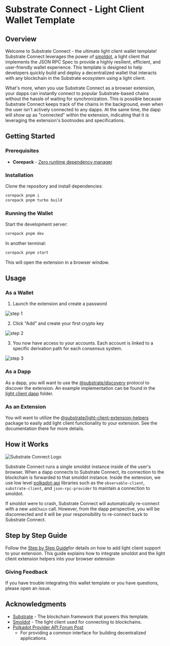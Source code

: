 # Substrate Connect - Light Client Wallet Template

## Overview

Welcome to Substrate Connect - the ultimate light client wallet template! 
Substrate Connect leverages the power of [smoldot](https://github.com/smol-dot/smoldot), a light client that 
implements the JSON RPC Spec to provide a highly resilient, efficient, and 
user-friendly wallet experience. This template is designed to help developers 
quickly build and deploy a decentralized wallet that interacts with any 
blockchain in the Substrate ecosystem using a light client.

What's more, when you use Substrate Connect as a browser extension, your dapps 
can instantly connect to popular Substrate-based chains without the hassle of 
waiting for synchronization. This is possible because Substrate Connect keeps 
track of the chains in the background, even when the user isn't actively 
connected to any dapps. At the same time, the dapp will show up as "connected" 
within the extension, indicating that it is leveraging the extension's 
bootnodes and specifications.

## Getting Started

### Prerequisites

- **Corepack** - [Zero runtime dependency manager](https://github.com/nodejs/corepack)

### Installation

Clone the repository and install dependencies:

```bash
corepack pnpm i
corepack pnpm turbo build
```

### Running the Wallet

Start the development server:

```bash
corepack pnpm dev
```

In another terminal:

```bash
corepack pnpm start
```

This will open the extension in a browser window.

## Usage

### As a Wallet

1. Launch the extension and create a password

![step 1](./assets/img/step1.png)

2. Click "Add" and create your first crypto key

![step 2](./assets/img/step2.png)

3. You now have access to your accounts. Each account is linked to a specific 
   derivation path for each consensus system.

![step 3](./assets/img/step3.png)

### As a Dapp

As a dapp, you will want to use the 
[@substrate/discovery](../../packages/discovery/README.md) protocol to discover 
the extension. An example implementation can be found in the 
[light client dapp](../../examples/light-client-dapp/) folder.

### As an Extension

You will want to utilize the 
[@substrate/light-client-extension-helpers](../../packages/light-client-extension-helpers/README.md) 
package to easily add light client functionality to your extension. See 
the documentation there for more details.

## How it Works

![Substrate Connect Logo](./assets/img/how-it-works.png)

Substrate Connect runs a single smoldot instance inside of the user's browser. 
When a dapp connects to Substrate Connect, its connection to the blockchain is 
forwarded to that smoldot instance. Inside the extension, we use low level 
[polkadot-api](https://github.com/polkadot-api/polkadot-api) libraries such as 
the `observable-client`, `substrate-client`, and `json-rpc-provider` to 
maintain a connection to smoldot.

If smoldot were to crash, Substrate Connect will automatically re-connect with 
a new `addChain` call. However, from the dapp perspective, you will be 
disconnected and it will be your responsibility to re-connect back to Substrate 
Connect.

## Step by Step Guide

Follow the [Step by Step Guide](./STEP-BY-STEP-GUIDE.md)for details on how to 
add light client support to your extension. This guide explains how to 
integrate smoldot and the light client extension helpers into your browser 
extension

### Giving Feedback

If you have trouble integrating this wallet template or you have questions, 
please open an issue.

## Acknowledgments

- [Substrate](https://docs.substrate.io/) - The blockchain framework that 
  powers this template.
- [Smoldot](https://github.com/smol-dot/smoldot) - The light client used for 
  connecting to blockchains.
- [Polkadot Provider API Forum Post](https://forum.polkadot.network/t/polkadot-provider-api-a-common-interface-for-building-decentralized-applications/4128) 
  - For providing a common interface for building decentralized applications.
